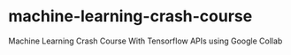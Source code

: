 # machine-learning-crash-course
Machine Learning Crash Course With Tensorflow APIs using Google Collab
